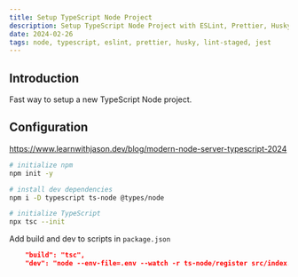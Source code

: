 ```yaml
---
title: Setup TypeScript Node Project
description: Setup TypeScript Node Project with ESLint, Prettier, Husky, Lint-Staged, and Jest
date: 2024-02-26
tags: node, typescript, eslint, prettier, husky, lint-staged, jest
---
```


## Introduction

Fast way to setup a new TypeScript Node project.

## Configuration

https://www.learnwithjason.dev/blog/modern-node-server-typescript-2024

```bash
# initialize npm
npm init -y

# install dev dependencies
npm i -D typescript ts-node @types/node

# initialize TypeScript
npx tsc --init
```

Add build and dev to scripts in `package.json`

```json
    "build": "tsc",
    "dev": "node --env-file=.env --watch -r ts-node/register src/index.ts"
```